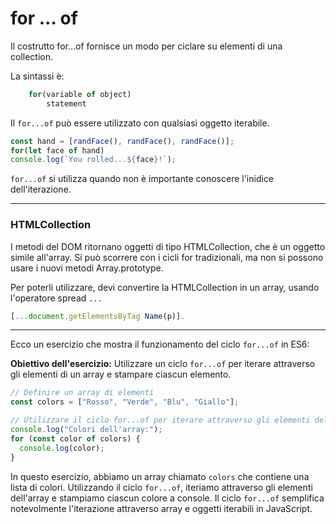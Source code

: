 # for ... of

Il costrutto for...of fornisce un modo per ciclare su elementi di una collection. 

La sintassi è:

```javascript
    for(variable of object)
        statement
```

Il ```for...of``` può essere utilizzato con qualsiasi oggetto iterabile. 


```javascript
const hand = [randFace(), randFace(), randFace()]; 
for(let face of hand)
console.log(`You rolled...${face}!`);
```

```for...of``` si utilizza quando non è importante conoscere l'inidice dell'iterazione.

---

### HTMLCollection
I metodi del DOM ritornano oggetti di tipo HTMLCollection, che è un oggetto simile all'array. Si può scorrere con i cicli for tradizionali, ma non si possono usare i nuovi metodi Array.prototype.

Per poterli utilizzare, devi convertire la HTMLCollection in un array, usando l'operatore spread `...`

```javascript
[...document.getElementsByTag Name(p)].
```

---

Ecco un esercizio che mostra il funzionamento del ciclo `for...of` in ES6:

**Obiettivo dell'esercizio:** Utilizzare un ciclo `for...of` per iterare attraverso gli elementi di un array e stampare ciascun elemento.

```javascript
// Definire un array di elementi
const colors = ["Rosso", "Verde", "Blu", "Giallo"];

// Utilizzare il ciclo for...of per iterare attraverso gli elementi dell'array
console.log("Colori dell'array:");
for (const color of colors) {
  console.log(color);
}
```

In questo esercizio, abbiamo un array chiamato `colors` che contiene una lista di colori. Utilizzando il ciclo `for...of`, iteriamo attraverso gli elementi dell'array e stampiamo ciascun colore a console. Il ciclo `for...of` semplifica notevolmente l'iterazione attraverso array e oggetti iterabili in JavaScript.